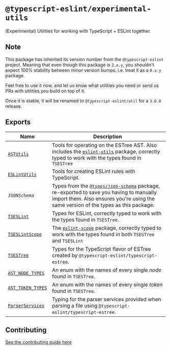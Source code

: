 # `@typescript-eslint/experimental-utils`

(Experimental) Utilities for working with TypeScript + ESLint together.

## Note

This package has inherited its version number from the `@typescript-eslint` project.
Meaning that even though this package is `2.x.y`, you shouldn't expect 100% stability between minor version bumps.
i.e. treat it as a `0.x.y` package.

Feel free to use it now, and let us know what utilities you need or send us PRs with utilities you build on top of it.

Once it is stable, it will be renamed to `@typescript-eslint/util` for a `3.0.0` release.

## Exports

| Name                                                                      | Description                                                                                                                                                                                                                       |
| ------------------------------------------------------------------------- | --------------------------------------------------------------------------------------------------------------------------------------------------------------------------------------------------------------------------------- |
| [`ASTUtils`](./src/ast-utils)                                             | Tools for operating on the ESTree AST. Also includes the [`eslint-utils`](https://www.npmjs.com/package/eslint-utils) package, correctly typed to work with the types found in `TSESTree`                                         |
| [`ESLintUtils`](./src/eslint-utils)                                       | Tools for creating ESLint rules with TypeScript.                                                                                                                                                                                  |
| `JSONSchema`                                                              | Types from the [`@types/json-schema`](https://www.npmjs.com/package/@types/json-schema) package, re-exported to save you having to manually import them. Also ensures you're using the same version of the types as this package. |
| [`TSESLint`](./src/ts-eslint)                                             | Types for ESLint, correctly typed to work with the types found in `TSESTree`.                                                                                                                                                     |
| [`TSESLintScope`](./src/ts-eslint-scope)                                  | The [`eslint-scope`](https://www.npmjs.com/package/eslint-scope) package, correctly typed to work with the types found in both `TSESTree` and `TSESLint`                                                                          |
| [`TSESTree`](../typescript-estree/src/ts-estree/ts-estree.ts)             | Types for the TypeScript flavor of ESTree created by `@typescript-eslint/typescript-estree`.                                                                                                                                      |
| [`AST_NODE_TYPES`](../typescript-estree/src/ts-estree/ast-node-types.ts)  | An enum with the names of every single _node_ found in `TSESTree`.                                                                                                                                                                |
| [`AST_TOKEN_TYPES`](../typescript-estree/src/ts-estree/ast-node-types.ts) | An enum with the names of every single _token_ found in `TSESTree`.                                                                                                                                                               |
| [`ParserServices`](../typescript-estree/src/parser-options.ts)            | Typing for the parser services provided when parsing a file using `@typescript-eslint/typescript-estree`.                                                                                                                         |

## Contributing

[See the contributing guide here](../../CONTRIBUTING.md)
